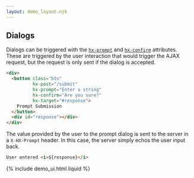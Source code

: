 ```yaml
---
layout: demo_layout.njk
---
```


## Dialogs

Dialogs can be triggered with the [`hx-prompt`](/attributes/hx-prompt) and [`hx-confirm`](/attributes/hx-confirm) attributes.  These are triggered by the user interaction that would trigger the AJAX request, but the request is only sent if the dialog is accepted.

```html
<div>
  <button class="btn"
          hx-post="/submit"
          hx-prompt="Enter a string"
          hx-confirm="Are you sure?"
          hx-target="#response">
    Prompt Submission
  </button>
  <div id="response"></div>
</div>
```

The value provided by the user to the prompt dialog is sent to the server in a `X-HX-Prompt` header.  In this case, the server simply echos the user input back.

```html
User entered <i>${response}</i>
```

{% include demo_ui.html.liquid %}

<script>

    //=========================================================================
    // Fake Server Side Code
    //=========================================================================

    // routes
    init("/demo", function(request, params){
      return submitButton();
    });

    onPost("/submit", function(request, params){
        var response = request.requestHeaders['X-HX-Prompt'];
        return promptSubmit(response);
    });

    // templates
    function submitButton() {
      return `<div>
  <button class="btn"
          hx-post="/submit"
          hx-prompt="Enter a string"
          hx-confirm="Are you sure?"
          hx-target="#response">
    Prompt Submission
  </button>
  <div id="response"></div>
</div>`;
    }

    function promptSubmit(response) {
        return `User entered <i>${response}</i>`;
    }
</script>
